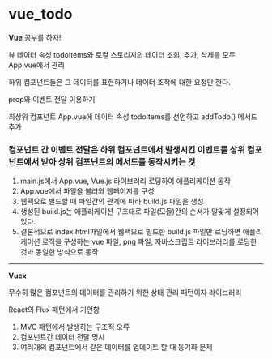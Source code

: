 # vue_todo

**Vue** 공부를 하자!

<p>뷰 데이터 속성 todoItems와 로컬 스토리지의 데이터 조회, 추가, 삭제를 모두 App.vue에서 관리</p>
<p>하위 컴포넌트들은 그 데이터를 표현하거나 데이터 조작에 대한 요청만 한다.</p>
<p>prop와 이벤트 전달 이용하기</p>
<p>최상위 컴포넌트 App.vue에 데이터 속성 todoItems를 선언하고 addTodo() 메서드 추가</p>

<h3>컴포넌트 간 이벤트 전달은 하위 컴포넌트에서 발생시킨 이벤트를 상위 컴포넌트에서 받아 상위 컴포넌트의 메서드를 동작시키는 것</h3>

<ol>
    <li>main.js에서 App.vue, Vue.js 라이브러리 로딩하여 애플리케이션 동작</li>
    <li>App.vue에서 파일을 불러와 웹페이지를 구성</li>
    <li>웹팩으로 빌드할 때 파일간의 관계에 따라 build.js 파일을 생성</li>
    <li>생성된 build.js는 애플리케이션 구조대로 파일(모듈)간의 순서가 알맞게 설정되어 있다.</li>
    <li>결론적으로 index.html파일에서 웹팩으로 빌드한 build.js 파일만 로딩하면 애플리케이션 로직을 구성하는 vue 파일, png 파일, 자바스크립트 라이브러리를 로딩한 것과 동일한 방식으로 동작</li>
</ol>


<hr>

**Vuex**
<p>무수히 많은 컴포넌트의 데이터를 관리하기 위한 상태 관리 패턴이자 라이브러리</p>
<dl>
    <dt>React의 Flux 패턴에서 기인함</dt>
</dl>

<ol>
    <li>MVC 패턴에서 발생하는 구조적 오류</li>
    <li>컴포넌트간 데이터 전달 명시</li>
    <li>여러개의 컴포넌트에서 같은 데이터를 업데이트 할 때 동기화 문제 </li>
</ol>